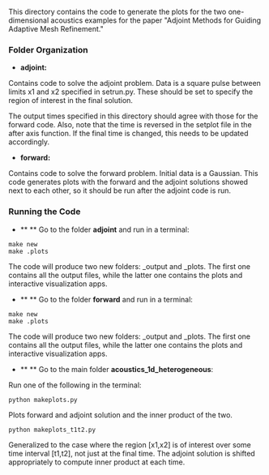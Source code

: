 This directory contains the code to generate the plots for the two 
one-dimensional acoustics examples for the paper "Adjoint Methods for Guiding Adaptive Mesh Refinement."

### Folder Organization
* **adjoint:**

Contains code to solve the adjoint problem.  Data is a square pulse between
limits x1 and x2 specified in setrun.py.  These should be set to specify
the region of interest in the final solution.

The output times specified in this directory should agree with those for the
forward code. Also, note that the time is reversed in the setplot file in the 
after axis function. If the final time is changed, this needs to be updated 
accordingly. 

* **forward:**

Contains code to solve the forward problem.  Initial data is a Gaussian. This 
code generates plots with the forward and the adjoint solutions showed next to each 
other, so it should be run after the adjoint code is run.

### Running the Code

* ** ** Go to the folder **adjoint** and run in a terminal:

```
make new
make .plots
```

The code will produce two new folders: _output and _plots. 
The first one contains all the output files, while the latter one contains the plots and interactive 
visualization apps.


* ** ** Go to the folder **forward** and run in a terminal:

```
make new
make .plots
```

The code will produce two new folders: _output and _plots. 
The first one contains all the output files, while the latter one contains the plots and interactive 
visualization apps.

* ** ** Go to the main folder **acoustics_1d_heterogeneous**:

Run one of the following in the terminal:

```
python makeplots.py 
```

Plots forward and adjoint solution and the inner product of the two.

```
python makeplots_t1t2.py 
```

Generalized to the case where the region [x1,x2] is of interest over some
time interval [t1,t2], not just at the final time.  The adjoint solution
is shifted appropriately to compute inner product at each time.

